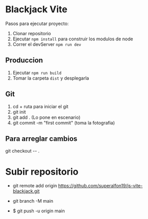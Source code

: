 # Blackjack Vite
Pasos para ejecutar proyecto:

1. Clonar repositorio
2. Ejecutar ```npm install``` para construir los modulos de node
3. Correr el devServer ```npm run dev```

## Produccion

1. Ejecutar ```npm run build```
2. Tomar la carpeta ```dist``` y desplegarla

## Git

1. cd + ruta para iniciar el git
2. git init			
3. git add . (Lo pone en escenario)
4. git commit -m "first commit" (toma la fotografia)



## Para arreglar cambios
git checkout -- .

# Subir repositorio
 - git remote add origin https://github.com/superalfon19/js-vite-blackjack.git

 - git branch -M main

 - $ git push -u origin main


